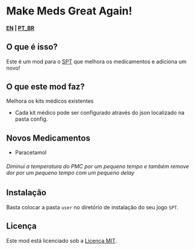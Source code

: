 # Make Meds Great Again!

#### [EN](README.md) | [PT_BR](README_BR.md)

## O que é isso? 

Este é um mod para o [SPT](https://www.sp-tarkov.com "O principal objetivo do projeto é fornecer uma experiência singleplayer offline separada com progressão pronta para uso para o cliente oficial da BSG. Agora você pode jogar Escape From Tarkov enquanto espera que seus servidores voltem a ficar online, enquanto você está desconectado da Internet ou se precisar fazer uma pausa dos trapaceiros.") que melhora os medicamentos e adiciona um novo!

## O que este mod faz?

Melhora os kits médicos existentes

- Cada kit médico pode ser configurado através do json localizado na pasta config.

## Novos Medicamentos

- Paracetamol
###### Diminui a temperatura do PMC por um pequeno tempo e também remove dor por um pequeno tempo com um pequeno delay


## Instalação

Basta colocar a pasta `user` no diretório de instalação do seu jogo `SPT`.

## Licença

Este mod está licenciado sob a [Licença MIT](LICENSE).
